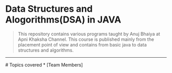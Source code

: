 ﻿# Data Structures and Alogorithms(DSA) in JAVA
>This repository contains various programs taught by Anuj Bhaiya at Apni Khaksha Channel.
This course is published mainly from the placement point of view and
contains from basic java to data structures and algorithms.
<hr>
# Topics covered
* [Team Members]
